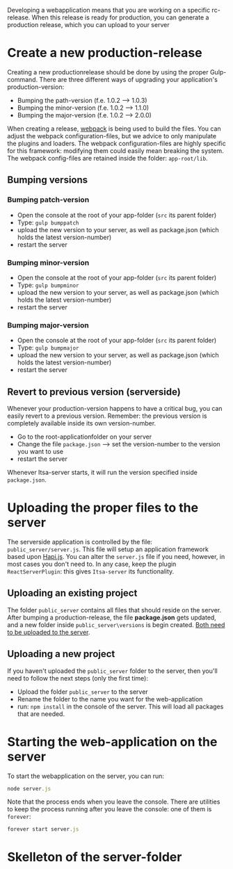 Developing a webapplication means that you are working on a specific rc-release. When this release is ready for production, you can generate a production release, which you can upload to your server

# Create a new production-release

Creating a new productionrelease should be done by using the proper Gulp-command. There are three different ways of upgrading your application's production-version:

* Bumping the path-version (f.e. 1.0.2 --> 1.0.3)
* Bumping the minor-version (f.e. 1.0.2 --> 1.1.0)
* Bumping the major-version (f.e. 1.0.2 --> 2.0.0)

When creating a release, [webpack](https://webpack.github.io) is being used to build the files. You can adjust the webpack configuration-files, but we advice to only manipulate the plugins and loaders. The webpack configuration-files are highly specific for this framework: modifying them could easily mean breaking the system. The webpack config-files are retained inside the folder: `app-root/lib`.

## Bumping versions

### Bumping patch-version
* Open the console at the root of your app-folder (`src` its parent folder)
* Type: `gulp bumppatch`
* upload the new version to your server, as well as package.json (which holds the latest version-number)
* restart the server

### Bumping minor-version
* Open the console at the root of your app-folder (`src` its parent folder)
* Type: `gulp bumpminor`
* upload the new version to your server, as well as package.json (which holds the latest version-number)
* restart the server

### Bumping major-version
* Open the console at the root of your app-folder (`src` its parent folder)
* Type: `gulp bumpmajor`
* upload the new version to your server, as well as package.json (which holds the latest version-number)
* restart the server

## Revert to previous version (serverside)
Whenever your production-version happens to have a critical bug, you can easily revert to a previous version. Remember: the previous version is completely available inside its own version-number.

* Go to the root-applicationfolder on your server
* Change the file `package.json` --> set the version-number to the version you want to use
* restart the server

Whenever Itsa-server starts, it will run the version specified inside `package.json`.

# Uploading the proper files to the server
The serverside application is controlled by the file: `public_server/server.js`. This file will setup an application framework based upon [Hapi.js](http://hapijs.com). You can alter the `server.js` file if you need, however, in most cases you don't need to. In any case, keep the plugin `ReactServerPlugin`: this gives `Itsa-server` its functionality.

## Uploading an existing project
The folder `public_server` contains all files that should reside on the server. After bumping a production-release, the file **package.json** gets updated, and a new folder inside `public_server\versions` is begin created. <u>Both need to be uploaded to the server</u>.

## Uploading a new project
If you haven't uploaded the `public_server` folder to the server, then you'll need to follow the next steps (only the first time):

* Upload the folder `public_server` to the server
* Rename the folder to the name you want for the web-application
* run: `npm install` in the console of the server. This will load all packages that are needed.

# Starting the web-application on the server
To start the webapplication on the server, you can run:

```js
node server.js
```
Note that the process ends when you leave the console. There are utilities to keep the process running after you leave the console: one of them is `forever`:

```js
forever start server.js
```
# Skelleton of the server-folder